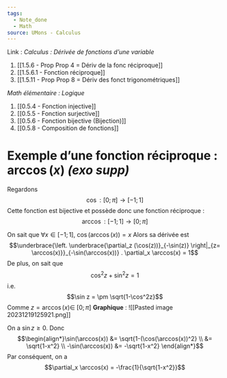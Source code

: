 ```yaml
---
tags:
  - Note_done
  - Math
source: UMons - Calculus
---
```


Link :
_Calculus : Dérivée de fonctions d’une variable_
1. [[1.5.6 - Prop Prop 4 = Dériv de la fonc réciproque]]
2. [[1.5.6.1 - Fonction réciproque]]
3. [[1.5.11 - Prop Prop 8 = Dériv des fonct trigonométriques]]

_Math élémentaire : Logique_
1. [[0.5.4 - Fonction injective]]
2. [[0.5.5 - Fonction surjective]]
3. [[0.5.6 - Fonction bijective (Bijection)]]
4. [[0.5.8 - Composition de fonctions]]

# Exemple d’une fonction réciproque : $\arccos(x)$ _(exo supp)_
Regardons $$\cos : [0;\pi] \to [-1;1]$$
Cette fonction est bijective et possède donc une fonction réciproque : $$\arccos : [-1;1] \to [0;\pi]$$ 

On sait que $\forall x \in [-1;1],\ \cos(\arccos(x)) = x$
Alors sa dérivée est $$\underbrace{\left. \underbrace{\partial_z (\cos(z))}_{-\sin(z)}  \right|_{z= \arccos(x)}}_{-\sin(\arccos(x))} . \partial_x \arccos(x) = 1$$De plus, on sait que $$\cos^2z + \sin^2z = 1$$ i.e. $$\sin z = \pm \sqrt{1-\cos^2z}$$ 
Comme $z = \arccos(x) \in\ [0;\pi]$
**Graphique** :
![[Pasted image 20231219125921.png]]


On a $\sin z \ge 0$. Donc $$\begin{align*}\sin(\arccos(x)) &= \sqrt{1-(\cos(\arccos(x))^2} \\ &= \sqrt{1-x^2} \\ -\sin(\arccos(x)) &= -\sqrt{1-x^2} \end{align*}$$Par conséquent, on a $$\partial_x \arccos(x) = -\frac{1}{\sqrt{1-x^2}}$$